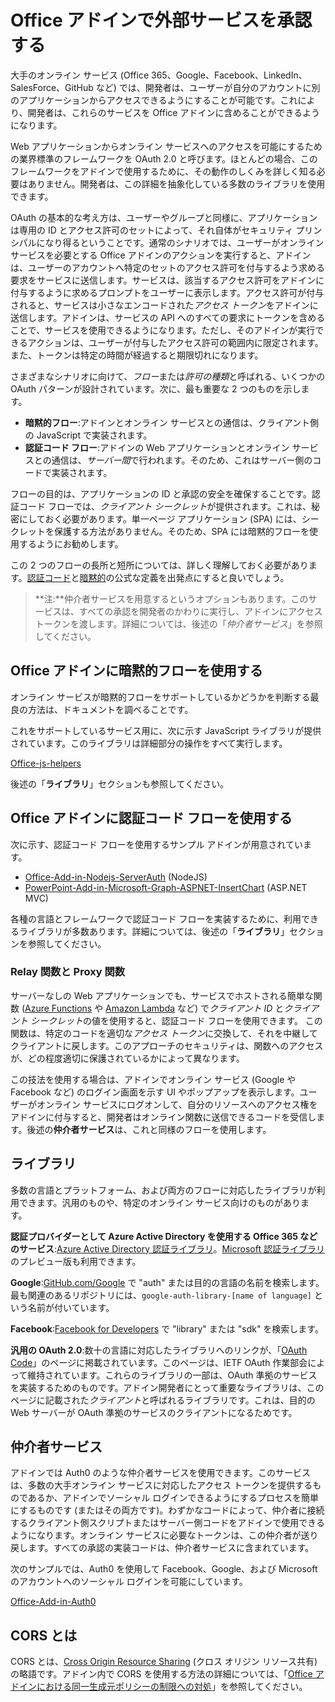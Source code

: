# <a name="authorize-external-services-in-your-office-add-in"></a>Office アドインで外部サービスを承認する

大手のオンライン サービス (Office 365、Google、Facebook、LinkedIn、SalesForce、GitHub など) では、開発者は、ユーザーが自分のアカウントに別のアプリケーションからアクセスできるようにすることが可能です。これにより、開発者は、これらのサービスを Office アドインに含めることができるようになります。 

Web アプリケーションからオンライン サービスへのアクセスを可能にするための業界標準のフレームワークを OAuth 2.0 と呼びます。ほとんどの場合、このフレームワークをアドインで使用するために、その動作のしくみを詳しく知る必要はありません。開発者は、この詳細を抽象化している多数のライブラリを使用できます。

OAuth の基本的な考え方は、ユーザーやグループと同様に、アプリケーションは専用の ID とアクセス許可のセットによって、それ自体がセキュリティ プリンシパルになり得るということです。通常のシナリオでは、ユーザーがオンライン サービスを必要とする Office アドインのアクションを実行すると、アドインは、ユーザーのアカウントへ特定のセットのアクセス許可を付与するよう求める要求をサービスに送信します。サービスは、該当するアクセス許可をアドインに付与するように求めるプロンプトをユーザーに表示します。アクセス許可が付与されると、サービスは小さなエンコードされた*アクセス トークン*をアドインに送信します。アドインは、サービスの API へのすべての要求にトークンを含めることで、サービスを使用できるようになります。ただし、そのアドインが実行できるアクションは、ユーザーが付与したアクセス許可の範囲内に限定されます。また、トークンは特定の時間が経過すると期限切れになります。

さまざまなシナリオに向けて、*フロー*または*許可の種類*と呼ばれる、いくつかの OAuth パターンが設計されています。次に、最も重要な 2 つのものを示します。

- **暗黙的フロー**:アドインとオンライン サービスとの通信は、クライアント側の JavaScript で実装されます。
- **認証コード フロー**:アドインの Web アプリケーションとオンライン サービスとの通信は、*サーバー間*で行われます。そのため、これはサーバー側のコードで実装されます。

フローの目的は、アプリケーションの ID と承認の安全を確保することです。認証コード フローでは、*クライアント シークレット*が提供されます。これは、秘密にしておく必要があります。単一ページ アプリケーション (SPA) には、シークレットを保護する方法がありません。そのため、SPA には暗黙的フローを使用するようにお勧めします。 

この 2 つのフローの長所と短所については、詳しく理解しておく必要があります。[認証コード](https://tools.ietf.org/html/rfc6749#section-1.3.1)と[暗黙的](https://tools.ietf.org/html/rfc6749#section-1.3.2)の公式な定義を出発点にすると良いでしょう。 

>**注:**仲介者サービスを用意するというオプションもあります。このサービスは、すべての承認を開発者のかわりに実行し、アドインにアクセス トークンを渡します。詳細については、後述の「*仲介者サービス*」を参照してください。

## <a name="using-the-implicit-flow-in-office-add-ins"></a>Office アドインに暗黙的フローを使用する
オンライン サービスが暗黙的フローをサポートしているかどうかを判断する最良の方法は、ドキュメントを調べることです。

これをサポートしているサービス用に、次に示す JavaScript ライブラリが提供されています。このライブラリは詳細部分の操作をすべて実行します。

[Office-js-helpers](https://github.com/OfficeDev/office-js-helpers)

後述の「**ライブラリ**」セクションも参照してください。

## <a name="using-the-authorization-code-flow-in-office-add-ins"></a>Office アドインに認証コード フローを使用する

次に示す、認証コード フローを使用するサンプル アドインが用意されています。

- [Office-Add-in-Nodejs-ServerAuth](https://github.com/OfficeDev/Office-Add-in-Nodejs-ServerAuth) (NodeJS)
- [PowerPoint-Add-in-Microsoft-Graph-ASPNET-InsertChart](https://github.com/OfficeDev/PowerPoint-Add-in-Microsoft-Graph-ASPNET-InsertChart) (ASP.NET MVC)

各種の言語とフレームワークで認証コード フローを実装するために、利用できるライブラリが多数あります。詳細については、後述の「**ライブラリ**」セクションを参照してください。

### <a name="relay/proxy-functions"></a>Relay 関数と Proxy 関数

サーバーなしの Web アプリケーションでも、サービスでホストされる簡単な関数 ([Azure Functions](https://azure.microsoft.com/en-us/services/functions) や [Amazon Lambda](https://aws.amazon.com/lambda) など) で*クライアント ID* と*クライアント シークレット*の値を使用すると、認証コード フローを使用できます。
この関数は、特定のコードを適切な*アクセス トークン*に交換して、それを中継してクライアントに戻します。このアプローチのセキュリティは、関数へのアクセスが、どの程度適切に保護されているかによって異なります。

この技法を使用する場合は、アドインでオンライン サービス (Google や Facebook など) のログイン画面を示す UI やポップアップを表示します。ユーザーがオンライン サービスにログオンして、自分のリソースへのアクセス権をアドインに付与すると、開発者はオンライン関数に送信できるコードを受信します。後述の**仲介者サービス**は、これと同様のフローを使用します。 

## <a name="libraries"></a>ライブラリ

多数の言語とプラットフォーム、および両方のフローに対応したライブラリが利用できます。汎用のものや、特定のオンライン サービス向けのものがあります。 

**認証プロバイダーとして Azure Active Directory を使用する Office 365 などのサービス**:[Azure Active Directory 認証ライブラリ](https://azure.microsoft.com/en-us/documentation/articles/active-directory-authentication-libraries/)。[Microsoft 認証ライブラリ](https://www.nuget.org/packages/Microsoft.Identity.Client)のプレビュー版も利用できます。

**Google**:[GitHub.com/Google](https://github.com/google) で "auth" または目的の言語の名前を検索します。最も関連のあるリポジトリには、`google-auth-library-[name of language]` という名前が付いています。

**Facebook**:[Facebook for Developers](https://developers.facebook.com) で "library" または "sdk" を検索します。 

**汎用の OAuth 2.0**:数十の言語に対応したライブラリへのリンクが、「[OAuth Code](http://oauth.net/code/)」のページに掲載されています。このページは、IETF OAuth 作業部会によって維持されています。これらのライブラリの一部は、OAuth 準拠のサービスを実装するためのものです。アドイン開発者にとって重要なライブラリは、このページに記載された*クライアント*と呼ばれるライブラリです。これは、目的の Web サーバーが OAuth 準拠のサービスのクライアントになるためです。

## <a name="middleman-services"></a>仲介者サービス

アドインでは Auth0 のような仲介者サービスを使用できます。このサービスは、多数の大手オンライン サービスに対応したアクセス トークンを提供するものであるか、アドインでソーシャル ログインできるようにするプロセスを簡単にするものです (またはその両方です)。わずかなコードによって、仲介者に接続するクライアント側スクリプトまたはサーバー側コードをアドインで使用できるようになります。オンライン サービスに必要なトークンは、この仲介者が送り戻します。すべての承認の実装コードは、仲介者サービスに含まれています。 

次のサンプルでは、Auth0 を使用して Facebook、Google、および Microsoft のアカウントへのソーシャル ログインを可能にしています。

[Office-Add-in-Auth0](https://github.com/OfficeDev/Office-Add-in-Auth0)

## <a name="what-is-cors?"></a>CORS とは

CORS とは、[Cross Origin Resource Sharing](https://developer.mozilla.org/en-US/docs/Web/HTTP/Access_control_CORS) (クロス オリジン リソース共有) の略語です。アドイン内で CORS を使用する方法の詳細については、「[Office アドインにおける同一生成元ポリシーの制限への対処](http://dev.office.com/docs/add-ins/develop/addressing-same-origin-policy-limitations)」を参照してください。
